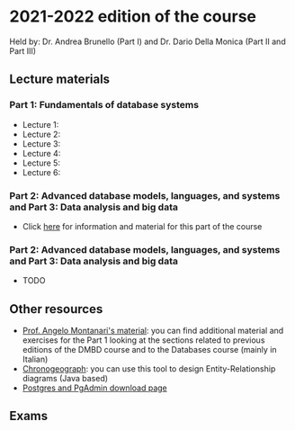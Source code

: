 
# 2021-2022 edition of the course

Held by: Dr. Andrea Brunello (Part I) and Dr. Dario Della Monica (Part II and Part III)

## Lecture materials

### Part 1: Fundamentals of database systems
* Lecture 1: 
* Lecture 2: 
* Lecture 3: 
* Lecture 4: 
* Lecture 5:
* Lecture 6: 

### Part 2: Advanced database models, languages, and systems and Part 3: Data analysis and big data
* Click [here](https://users.dimi.uniud.it/~dario.dellamonica/teaching/21_22_2sem_DMBD_ADBS4BD/21_22_2sem_DMBD_ADBS4BD.php) for information and material for this part of the course


### Part 2: Advanced database models, languages, and systems and Part 3: Data analysis and big data
* TODO


## Other resources
* [Prof. Angelo Montanari's material](http://users.dimi.uniud.it/~angelo.montanari/courses.php): you can find additional material and exercises for the Part 1 looking at the sections related to previous editions of the DMBD course and to the Databases course (mainly in Italian)
* [Chronogeograph](https://github.com/dslab-uniud/teaching/blob/main/courses/Data%20Management%20for%20Big%20Data/2021-2022/ChronoGeoGraph_Wrapped.jar): you can use this tool to design Entity-Relationship diagrams (Java based)
* [Postgres and PgAdmin download page](https://www.postgresql.org/download/)

## Exams
